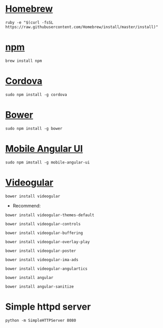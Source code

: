 # [Homebrew](http://brew.sh/)
```shell
ruby -e "$(curl -fsSL https://raw.githubusercontent.com/Homebrew/install/master/install)"
```
# [npm](https://www.npmjs.com/)
```shell
brew install npm
```
# [Cordova](https://cordova.apache.org/)
```shell
sudo npm install -g cordova
```
# [Bower](http://bower.io/)
```shell
sudo npm install -g bower
```
# [Mobile Angular UI](http://mobileangularui.com/)
```shell
sudo npm imstall -g mobile-angular-ui
```
# [Videogular](http://www.videogular.com/)
```shell
bower install videogular
```

- Recommend:
```shell
bower install videogular-themes-default
```

```shell
bower install videogular-controls
 
bower install videogular-buffering
 
bower install videogular-overlay-play
 
bower install videogular-poster
 
bower install videogular-ima-ads
 
bower install videogular-angulartics
```

```shell
bower install angular

bower install angular-sanitize
```

# Simple httpd server
```shell
python -m SimpleHTTPServer 8080
```
